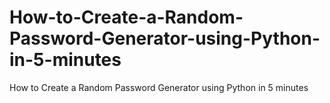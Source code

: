# How-to-Create-a-Random-Password-Generator-using-Python-in-5-minutes
How to Create a Random Password Generator using Python in 5 minutes
